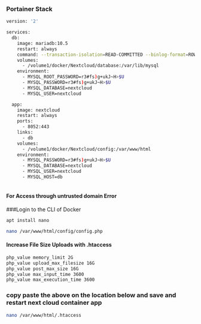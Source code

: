 ### Portainer Stack

```sh
version: '2'

services:
  db:
    image: mariadb:10.5
    restart: always
    command: --transaction-isolation=READ-COMMITTED --binlog-format=ROW
    volumes:
      - /volume1/docker/Nextcloud/database:/var/lib/mysql
    environment:
      - MYSQL_ROOT_PASSWORD=r3#fs)g+ukJ~H>$U
      - MYSQL_PASSWORD=r3#fs)g+ukJ~H>$U
      - MYSQL_DATABASE=nextcloud
      - MYSQL_USER=nextcloud

  app:
    image: nextcloud
    restart: always
    ports:
      - 8052:443
    links:
      - db
    volumes:
      - /volume1/docker/Nextcloud/config:/var/www/html
    environment:
      - MYSQL_PASSWORD=r3#fs)g+ukJ~H>$U
      - MYSQL_DATABASE=nextcloud
      - MYSQL_USER=nextcloud
      - MYSQL_HOST=db
   
```   


#### For Access through untrusted domain Error

###Login to the CLI of Docker
```sh
apt install nano 
```
```sh
nano /var/www/html/config/config.php
```

#### Increase File Size Uploads with .htaccess

```sh
php_value memory_limit 2G
php_value upload_max_filesize 16G
php_value post_max_size 16G
php_value max_input_time 3600
php_value max_execution_time 3600
```

### copy paste the above on the location below and save and restart next cloud container app

```sh
nano /var/www/html/.htaccess
```
